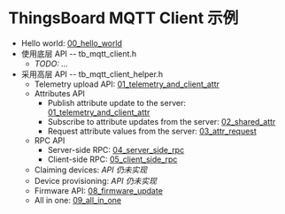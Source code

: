 # ThingsBoard MQTT Client 示例

* Hello world: [00_hello_world](.\tb_mqtt_client_helper\00_hello_world\README_CN.md)
* 使用底层 API -- tb_mqtt_client.h
  * *TODO: ...*
* 采用高层 API -- tb_mqtt_client_helper.h
  * Telemetry upload API: [01_telemetry_and_client_attr](.\tb_mqtt_client_helper\01_telemetry_and_client_attr\README_CN.md)
  * Attributes API
    * Publish attribute update to the server: [01_telemetry_and_client_attr](.\tb_mqtt_client_helper\01_telemetry_and_client_attr\README_CN.md)
    * Subscribe to attribute updates from the server: [02_shared_attr](.\tb_mqtt_client_helper\02_shared_attr\README_CN.md)
    * Request attribute values from the server: [03_attr_request](.\tb_mqtt_client_helper\03_attr_request\README_CN.md)
  * RPC API
    * Server-side RPC: [04_server_side_rpc](.\tb_mqtt_client_helper\04_server_side_rpc\README_CN.md)
    * Client-side RPC: [05_client_side_rpc](.\tb_mqtt_client_helper\05_client_side_rpc\README_CN.md)
  * Claiming devices: *API 仍未实现*
  * Device provisioning: *API 仍未实现*
  * Firmware API: [08_firmware_update](.\tb_mqtt_client_helper\08_firmware_update\README_CN.md)
  * All in one: [09_all_in_one](.\tb_mqtt_client_helper\09_all_in_one\README_CN.md)